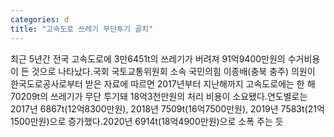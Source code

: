 ```yaml
---
categories: d
title: "고속도로 쓰레기 무단투기 골치"
---
```

최근 5년간 전국 고속도로에 3만6451t의 쓰레기가 버려져 91억9400만원의 수거비용이 든 것으로 나타났다.국회 국토교통위원회 소속 국민의힘 이종배(충북 충주) 의원이 한국도로공사로부터 받은 자료에 따르면 2017년부터 지난해까지 고속도로에는 한 해 70209t의 쓰레기가 무단 투기돼 18억3천만원의 처리 비용이 소요됐다.연도별로는 2017년 6867t(12억8300만원), 2018년 7509t(16억7500만원), 2019년 7583t(21억1500만원)으로 증가했다.2020년 6914t(18억4900만원)으로 소폭 주는 듯